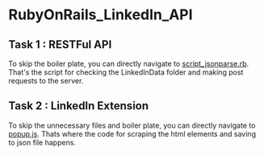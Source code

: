# RubyOnRails_LinkedIn_API

## Task 1 : RESTFul API

To skip the boiler plate, you can directly navigate to [script_jsonparse.rb](https://github.com/shivam-grover/RubyOnRails_LinkedIn_API/blob/main/RestfulAPI/script_jsonparse.rb). 
That's the script for checking the LinkedInData folder and making post requests to the server.

## Task 2 : LinkedIn Extension

To skip the unnecessary files and boiler plate, you can directly navigate to [popup.js](https://github.com/shivam-grover/RubyOnRails_LinkedIn_API/blob/main/LinkedIn%20Extension/popup.js).
Thats where the code for scraping the html elements and saving to json file happens.
